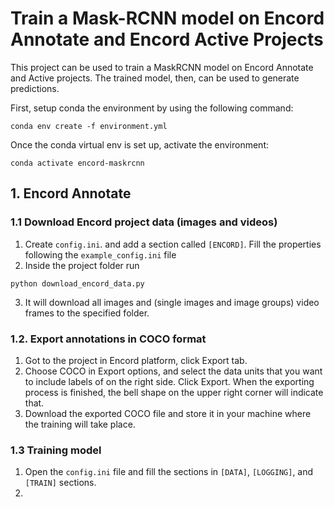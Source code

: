 # Train a Mask-RCNN model on Encord Annotate and Encord Active Projects

This project can be used to train a MaskRCNN model on Encord Annotate and Active projects. 
The trained model, then, can be used to generate predictions.

First, setup conda the environment by using the following command:

```shell
conda env create -f environment.yml 
```

Once the conda virtual env is set up, activate the environment:

```shell
conda activate encord-maskrcnn 
```

## 1. Encord Annotate

### 1.1 Download Encord project data (images and videos)
1. Create `config.ini`. and add a section called `[ENCORD]`. 
Fill the properties following the `example_config.ini` file
2. Inside the project folder run 
```shell
python download_encord_data.py
```
3. It will download all images and (single images and image groups) video frames
to the specified folder.



### 1.2. Export annotations in COCO format
1. Got to the project in Encord platform, click Export tab.
2. Choose COCO in Export options, and select the data units that you want
to include labels of on the right side. Click Export. When the exporting process
is finished, the bell shape on the upper right corner will indicate that.
3. Download the exported COCO file and store it in your machine where the 
training will take place.

### 1.3 Training model
1. Open the `config.ini` file and fill the sections in `[DATA]`, `[LOGGING]`, 
and `[TRAIN]` sections.
2. 